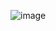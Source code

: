 ![image](https://user-images.githubusercontent.com/77439799/200757308-0e122c7f-0f1a-4ef6-928a-696a847f7ec8.png)
